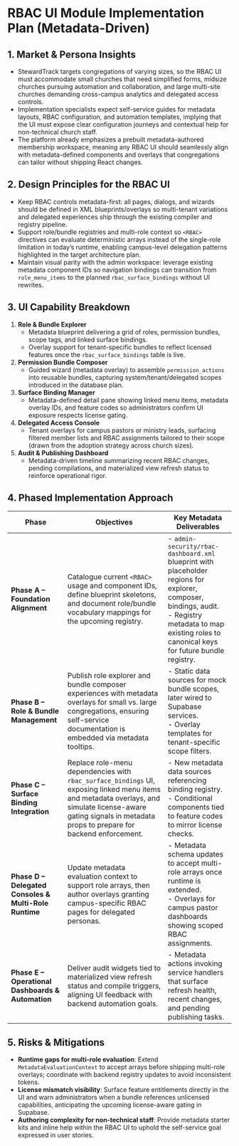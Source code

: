 # RBAC UI Module Implementation Plan (Metadata-Driven)

## 1. Market & Persona Insights
- StewardTrack targets congregations of varying sizes, so the RBAC UI must accommodate small churches that need simplified forms, midsize churches pursuing automation and collaboration, and large multi-site churches demanding cross-campus analytics and delegated access controls.
- Implementation specialists expect self-service guides for metadata layouts, RBAC configuration, and automation templates, implying that the UI must expose clear configuration journeys and contextual help for non-technical church staff.
- The platform already emphasizes a prebuilt metadata-authored membership workspace, meaning any RBAC UI should seamlessly align with metadata-defined components and overlays that congregations can tailor without shipping React changes.

## 2. Design Principles for the RBAC UI
- Keep RBAC controls metadata-first: all pages, dialogs, and wizards should be defined in XML blueprints/overlays so multi-tenant variations and delegated experiences ship through the existing compiler and registry pipeline.
- Support role/bundle registries and multi-role context so `<RBAC>` directives can evaluate deterministic arrays instead of the single-role limitation in today’s runtime, enabling campus-level delegation patterns highlighted in the target architecture plan.
- Maintain visual parity with the admin workspace: leverage existing metadata component IDs so navigation bindings can transition from `role_menu_items` to the planned `rbac_surface_bindings` without UI rewrites.

## 3. UI Capability Breakdown
1. **Role & Bundle Explorer**
   - Metadata blueprint delivering a grid of roles, permission bundles, scope tags, and linked surface bindings.
   - Overlay support for tenant-specific bundles to reflect licensed features once the `rbac_surface_bindings` table is live.
2. **Permission Bundle Composer**
   - Guided wizard (metadata overlay) to assemble `permission_actions` into reusable bundles, capturing system/tenant/delegated scopes introduced in the database plan.
3. **Surface Binding Manager**
   - Metadata-defined detail pane showing linked menu items, metadata overlay IDs, and feature codes so administrators confirm UI exposure respects license gating.
4. **Delegated Access Console**
   - Tenant overlays for campus pastors or ministry leads, surfacing filtered member lists and RBAC assignments tailored to their scope (drawn from the adoption strategy across church sizes).
5. **Audit & Publishing Dashboard**
   - Metadata-driven timeline summarizing recent RBAC changes, pending compilations, and materialized view refresh status to reinforce operational rigor.

## 4. Phased Implementation Approach

| Phase | Objectives | Key Metadata Deliverables |
| --- | --- | --- |
| **Phase A – Foundation Alignment** | Catalogue current `<RBAC>` usage and component IDs, define blueprint skeletons, and document role/bundle vocabulary mappings for the upcoming registry. | - `admin-security/rbac-dashboard.xml` blueprint with placeholder regions for explorer, composer, bindings, audit.<br>- Registry metadata to map existing roles to canonical keys for future bundle registry. |
| **Phase B – Role & Bundle Management** | Publish role explorer and bundle composer experiences with metadata overlays for small vs. large congregations, ensuring self-service documentation is embedded via metadata tooltips. | - Static data sources for mock bundle scopes, later wired to Supabase services.<br>- Overlay templates for tenant-specific scope filters. |
| **Phase C – Surface Binding Integration** | Replace role-menu dependencies with `rbac_surface_bindings` UI, exposing linked menu items and metadata overlays, and simulate license-aware gating signals in metadata props to prepare for backend enforcement. | - New metadata data sources referencing binding registry.<br>- Conditional components tied to feature codes to mirror license checks. |
| **Phase D – Delegated Consoles & Multi-Role Runtime** | Update metadata evaluation context to support role arrays, then author overlays granting campus-specific RBAC pages for delegated personas. | - Metadata schema updates to accept multi-role arrays once runtime is extended.<br>- Overlays for campus pastor dashboards showing scoped RBAC assignments. |
| **Phase E – Operational Dashboards & Automation** | Deliver audit widgets tied to materialized view refresh status and compile triggers, aligning UI feedback with backend automation goals. | - Metadata actions invoking service handlers that surface refresh health, recent changes, and pending publishing tasks. |

## 5. Risks & Mitigations
- **Runtime gaps for multi-role evaluation**: Extend `MetadataEvaluationContext` to accept arrays before shipping multi-role overlays; coordinate with backend registry updates to avoid inconsistent tokens.
- **License mismatch visibility**: Surface feature entitlements directly in the UI and warn administrators when a bundle references unlicensed capabilities, anticipating the upcoming license-aware gating in Supabase.
- **Authoring complexity for non-technical staff**: Provide metadata starter kits and inline help within the RBAC UI to uphold the self-service goal expressed in user stories.
